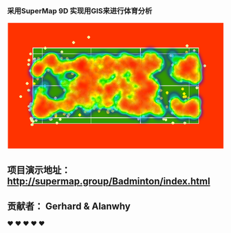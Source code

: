  
### 采用SuperMap 9D 实现用GIS来进行体育分析

![image](https://github.com/GerhardYang/Badminton/raw/master/img/point.png)

## 项目演示地址： http://supermap.group/Badminton/index.html

## 贡献者： Gerhard  &  Alanwhy


:heart: :heart: :heart: :heart: :heart:



